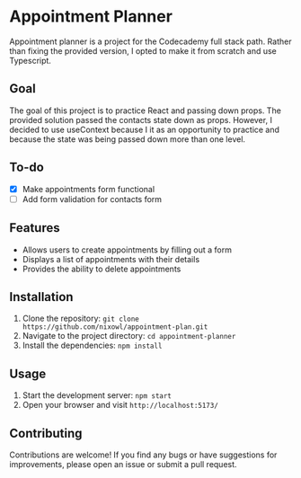 # Appointment Planner

Appointment planner is a project for the Codecademy full stack path. Rather than fixing the provided version, I opted to make it from scratch and use Typescript.

## Goal

The goal of this project is to practice React and passing down props. The provided solution passed the contacts state down as props. However, I decided to use useContext because I it as an opportunity to practice and because the state was being passed down more than one level.

## To-do

- [x] Make appointments form functional
- [ ] Add form validation for contacts form

## Features

- Allows users to create appointments by filling out a form
- Displays a list of appointments with their details
- Provides the ability to delete appointments

## Installation

1. Clone the repository: `git clone https://github.com/nixowl/appointment-plan.git`
2. Navigate to the project directory: `cd appointment-planner`
3. Install the dependencies: `npm install`

## Usage

1. Start the development server: `npm start`
2. Open your browser and visit `http://localhost:5173/`

## Contributing

Contributions are welcome! If you find any bugs or have suggestions for improvements, please open an issue or submit a pull request.